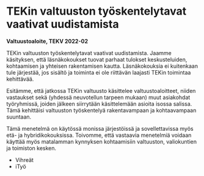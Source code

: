 # TEKin valtuuston työskentelytavat vaativat uudistamista

**Valtuustoaloite, TEKV 2022-02**

TEKin valtuuston työskentelytavat vaativat uudistamista. Jaamme käsityksen, että läsnäkokoukset tuovat parhaat tulokset keskusteluiden, kohtaamisen ja yhteisen rakentamisen kautta. Läsnäkokouksia ei kuitenkaan tule järjestää, jos sisältö ja toiminta ei ole riittävän laajasti TEKin toimintaa kehittävää.

Esitämme, että jatkossa TEKin valtuusto käsittelee valtuustoaloitteet, niiden vastaukset sekä (yhdessä neuvotellun tarpeen mukaan) muut asiakohdat työryhmissä, joiden jälkeen siirrytään käsittelemään asioita isossa salissa. Tämä kehittäisi valtuuston työskentelyä rakentavampaan ja kohtaavampaan suuntaan.

Tämä menetelmä on käytössä monissa järjestöissä ja sovellettavissa myös etä- ja hybridikokouksissa. Toivomme, että vastaavia menetelmiä voidaan käyttää myös matalamman kynnyksen kohtaamisiin valtuuston, valiokuntien ja toimiston kesken.

- Vihreät
- iTyö